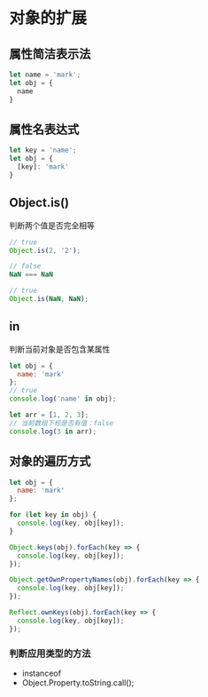 # 对象的扩展

## 属性简洁表示法

```javascript
let name = 'mark';
let obj = {
  name
}
```


## 属性名表达式

```javascript
let key = 'name';
let obj = {
  [key]: 'mark'
}
```


## Object.is()

判断两个值是否完全相等

```javascript
// true
Object.is(2, '2');

// false
NaN === NaN

// true
Object.is(NaN, NaN);
```


## in

判断当前对象是否包含某属性

```javascript
let obj = {
  name: 'mark'
};
// true
console.log('name' in obj);

let arr = [1, 2, 3];
// 当前数组下标是否有值：false
console.log(3 in arr);
```


## 对象的遍历方式

```javascript
let obj = {
  name: 'mark'
};

for (let key in obj) {
  console.log(key, obj[key]);
}

Object.keys(obj).forEach(key => {
  console.log(key, obj[key]);
});

Object.getOwnPropertyNames(obj).forEach(key => {
  console.log(key, obj[key]);
});

Reflect.ownKeys(obj).forEach(key => {
  console.log(key, obj[key]);
});
```

### 判断应用类型的方法

- instanceof
- Object.Property.toString.call();
